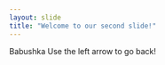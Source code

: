 ```yaml
---
layout: slide
title: "Welcome to our second slide!"
---
```

Babushka
Use the left arrow to go back!
